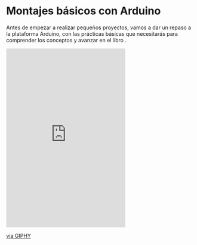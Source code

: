 
# Montajes básicos con Arduino

Antes de empezar a realizar pequeños proyectos, vamos a dar un repaso a la plataforma Arduino, con las prácticas básicas que necesitarás para comprender los conceptos y avanzar en el libro .

<iframe src="https://giphy.com/embed/Vo5Zvl0TeKL4Y" width="319" height="480" frameBorder="0" class="giphy-embed" allowFullScreen></iframe><p><a href="https://giphy.com/gifs/arduino-Vo5Zvl0TeKL4Y">via GIPHY</a></p>